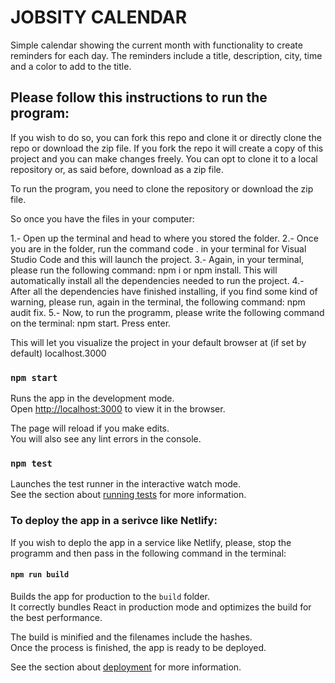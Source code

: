 
# JOBSITY CALENDAR

Simple calendar showing the current month with functionality to create reminders for each day.
The reminders include a title, description, city, time and a color to add to the title.

## Please follow this instructions to run the program:

If you wish to do so, you can fork this repo and clone it or directly clone the repo or download the zip file.
If you fork the repo it will create a copy of this project and you can make changes freely.
You can opt to clone it to a local repository or, as said before, download as a zip file.

To run the program, you need to clone the repository or download the zip file.

So once you have the files in your computer:

1.- Open up the terminal and head to where you stored the folder.
2.- Once you are in the folder, run the command code . in your terminal for Visual Studio Code and this will launch the project.
3.- Again, in your terminal, please run the following command: npm i or npm install. This will automatically install all the dependencies needed to run the project.
4.- After all the dependencies have finished installing, if you find some kind of warning, please run, again in the terminal, the following command: npm audit fix.
5.- Now, to run the programm, please write the following command on the terminal: npm start. Press enter.

This will let you visualize the project in your default browser at (if set by default) localhost.3000

### `npm start`

Runs the app in the development mode.<br />
Open [http://localhost:3000](http://localhost:3000) to view it in the browser.

The page will reload if you make edits.<br />
You will also see any lint errors in the console.

### `npm test`

Launches the test runner in the interactive watch mode.<br />
See the section about [running tests](https://facebook.github.io/create-react-app/docs/running-tests) for more information.

### To deploy the app in a serivce like Netlify:

If you wish to deplo the app in a service like Netlify, please, stop the programm and then pass in the following command in the terminal:
#### `npm run build`

Builds the app for production to the `build` folder.<br />
It correctly bundles React in production mode and optimizes the build for the best performance.

The build is minified and the filenames include the hashes.<br />
Once the process is finished, the app is ready to be deployed.

See the section about [deployment](https://facebook.github.io/create-react-app/docs/deployment) for more information.
